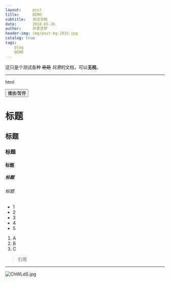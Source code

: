 ```yaml
---
layout:     post
title:      DEMO
subtitle:   测试文档
date:       2018-05-26
author:     共享灵梦
header-img: img/post-bg-2015.jpg
catalog: true
tags:
    blog
    DEMO
---
```

这只是个测试各种 ~~奇葩~~ *玩意*的文档，可以**无视**。
***
html<!DOCTYPE html>
<html>
<head lang="en">
<meta charset="UTF-8">
<title>播放音频</title>
</head>
<body>
<button onclick="clickA()">播放/暂停</button>
<audio id="audio" src="Music/1.mp3">你的浏览器不支持</audio>
<script>
    var a=document.getElementById("audio");
    function clickA(){
        if(a.paused){
            a.play();
        }else{
            a.pause();
        }
    }
</script>
</body>
</html>

# 标题
## 标题
### 标题
#### 标题
##### 标题
###### 标题

* 1
* 2 
* 3
* 4
* 5

1. A
2. B
3. C

> 引用

------
![ChWLdS.jpg](https://s1.ax1x.com/2018/05/27/ChWLdS.jpg)

